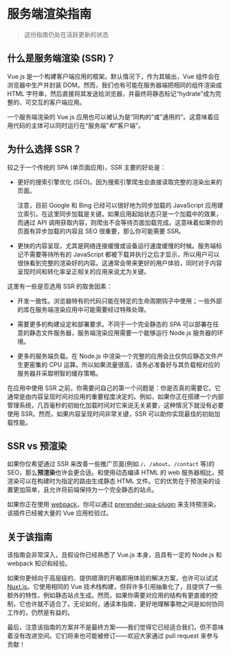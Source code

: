 # 服务端渲染指南

> 这份指南仍处在活跃更新的状态

## 什么是服务端渲染 (SSR)？

Vue.js 是一个构建客户端应用的框架。默认情况下，作为其输出，Vue 组件会在浏览器中生产并封装 DOM。然而，我们也有可能在服务器端把相同的组件渲染成 HTML 字符串，然后直接将其发送给浏览器，并最终将静态标记“hydrate”成为完整的、可交互的客户端应用。

一个服务端渲染的 Vue.js 应用也可以被认为是“同构的”或”通用的“。这意味着应用代码的主体可以同时运行在“服务端”*和*“客户端”。

## 为什么选择 SSR？

较之于一个传统的 SPA (单页面应用)，SSR 主要的好处是：

- 更好的搜索引擎优化 (SEO)。因为搜索引擎爬虫会直接读取完整的渲染出来的页面。

  注意，目前 Google 和 Bing 已经可以很好地为同步加载的 JavaScript 应用建立索引。在这里同步加载是关键。如果应用起始状态只是一个加载中的效果，而通过 API 调用获取内容，则爬虫不会等待页面加载完成。这意味着如果你的页面有异步加载的内容且 SEO 很重要，那么你可能需要 SSR。

- 更快的内容呈现，尤其是网络连接缓慢或设备运行速度缓慢的时候。服务端标记不需要等待所有的 JavaScript 都被下载并执行之后才显示，所以用户可以很快看到完整的渲染好的内容。这通常会带来更好的用户体验，同时对于内容呈现时间和转化率呈正相关的应用来说尤为关键。

这里有一些是否选用 SSR 的取舍因素：

- 开发一致性。浏览器特有的代码只能在特定的生命周期钩子中使用；一些外部的库在服务端渲染应用中可能需要经过特殊处理。

- 需要更多的构建设定和部署要求。不同于一个完全静态的 SPA 可以部署在任意的静态文件服务器，服务端渲染应用需要一个能够运行 Node.js 服务器的环境。

- 更多的服务端负载。在 Node.js 中渲染一个完整的应用会比仅供应静态文件产生更密集的 CPU 运算。所以如果流量很高，请务必准备好与其负载相对应的服务器并采取明智的缓存策略。

在应用中使用 SSR 之前，你需要问自己的第一个问题是：你是否真的需要它。它通常是由内容呈现时间对应用的重要程度决定的。例如，如果你正在搭建一个内部管理系统，几百毫秒的初始化加载时间对它来说无关紧要，这种情况下就没有必要使用 SSR。然而，如果内容呈现时间非常关键，SSR 可以助你实现最佳的初始加载性能。

## SSR vs 预渲染

如果你仅希望通过 SSR 来改善一些推广页面(例如 `/`、`/about`、`/contact` 等)的 SEO，那么**预渲染**也许会更合适。和使用动态编译 HTML 的 web 服务器相比，预渲染可以在构建时为指定的路由生成静态 HTML 文件。它的优势在于预渲染的设置更加简单，且允许将前端保持为一个完全静态的站点。

如果你正在使用 [webpack](https://webpack.js.org/)，你可以通过 [prerender-spa-plugin](https://github.com/chrisvfritz/prerender-spa-plugin) 来支持预渲染。该插件已经被大量的 Vue 应用检验过。

## 关于该指南

[//]: # 'TODO: This guide is focused on server-rendered Single-Page Applications using Node.js as the server. Mixing Vue SSR with other backend setups is a topic of its own and briefly discussed in a [dedicated section].'

该指南会非常深入，且假设你已经熟悉了 Vue.js 本身，且具有一定的 Node.js 和 webpack 知识和经验。

如果你更倾向于高层级的、提供顺滑的开箱即用体验的解决方案，也许可以试试 [Nuxt.js](https://nuxtjs.org/)。它使用相同的 Vue 技术栈构建，但将许多引用抽象化了，且提供了一些额外的特性，例如静态站点生成。然而，如果你需要对应用的结构有更直接的控制，它也许就不适合了。无论如何，通读本指南，更好地理解事物之间是如何协同工作的，仍然是有益的。

[//]: # 'TODO: As you read along, it would be helpful to refer to the official [HackerNews Demo](https://github.com/vuejs/vue-hackernews-2.0/), which makes use of most of the techniques covered in this guide'

最后，注意该指南的方案并不是最终方案——我们觉得它已经适合我们，但不意味着没有改进空间。它们将来也可能被修订——欢迎大家通过 pull request 来参与贡献！

